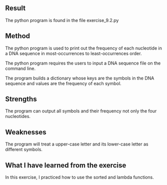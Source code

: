 Result
------

The python program is found in the file exercise_9.2.py

Method
------

The python program is used to print out the frequency of each nucleotide in 
a DNA sequence in most-occurrences to least-occurrences order.

The python program requires the users to input a DNA sequence file on the command line.

The program builds a dictionary whose keys are the symbols in the DNA sequence and values 
are the frequency of each symbol.

Strengths 
------------------------

The program can output all symbols and their frequency not only the four nucleotides.

Weaknesses
------------------------

The program will treat a upper-case letter and its lower-case letter as different symbols.

What I have learned from the exercise
------------------------

In this exercise, I practiced how to use the sorted and lambda functions.
